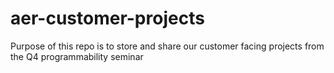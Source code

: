 # aer-customer-projects
Purpose of this repo is to store and share our customer facing projects from the Q4 programmability seminar
